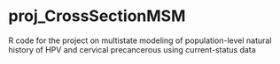 # proj_CrossSectionMSM
R code for the project on multistate modeling of population-level natural history of HPV and cervical precancerous using current-status data

